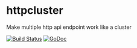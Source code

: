 # httpcluster
Make multiple http api endpoint work like a cluster

[![Build Status](https://travis-ci.org/lowstz/httpcluster.svg)](https://travis-ci.org/lowstz/httpcluster) [![GoDoc](https://godoc.org/github.com/lowstz/httpcluster?status.svg)](https://godoc.org/github.com/lowstz/httpcluster)
